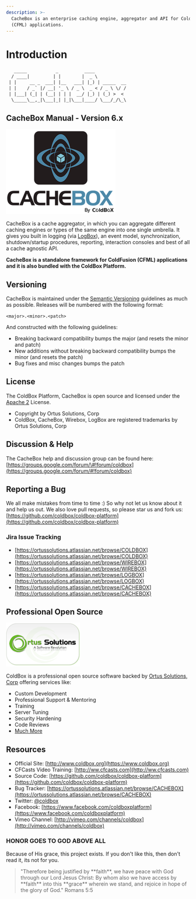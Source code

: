 ```yaml
---
description: >-
  CacheBox is an enterprise caching engine, aggregator and API for ColdFusion
  (CFML) applications.
---
```


# Introduction

```text
   _____           _          ____            
  / ____|         | |        |  _ \           
 | |     __ _  ___| |__   ___| |_) | _____  __
 | |    / _` |/ __| '_ \ / _ \  _ < / _ \ \/ /
 | |___| (_| | (__| | | |  __/ |_) | (_) >  < 
  \_____\__,_|\___|_| |_|\___|____/ \___/_/\_\
```

## CacheBox Manual - Version 6.x

![CacheBox](.gitbook/assets/cacheboxlogo.png)

CacheBox is a cache aggregator, in which you can aggregate different caching engines or types of the same engine into one single umbrella. It gives you built in logging \(via [LogBox](http://logbox.ortusbooks.com)\), an event model, synchronization, shutdown/startup procedures, reporting, interaction consoles and best of all a cache agnostic API.

**CacheBox is a standalone framework for ColdFusion \(CFML\) applications and it is also bundled with the ColdBox Platform.**

## Versioning

CacheBox is maintained under the [Semantic Versioning](https://semver.org) guidelines as much as possible. Releases will be numbered with the following format:

```text
<major>.<minor>.<patch>
```

And constructed with the following guidelines:

* Breaking backward compatibility bumps the major \(and resets the minor and patch\)
* New additions without breaking backward compatibility bumps the minor \(and resets the patch\)
* Bug fixes and misc changes bumps the patch

## License

The ColdBox Platform, CacheBox is open source and licensed under the [Apache 2](http://www.apache.org/licenses/LICENSE-2.0.html) License.

* Copyright by Ortus Solutions, Corp
* ColdBox, CacheBox, Wirebox, LogBox are registered trademarks by Ortus Solutions, Corp

## Discussion & Help

The CacheBox help and discussion group can be found here: [https://groups.google.com/forum/\#!forum/coldbox](https://groups.google.com/forum/#!forum/coldbox)

## Reporting a Bug

We all make mistakes from time to time :\) So why not let us know about it and help us out. We also love pull requests, so please star us and fork us: [https://github.com/coldbox/coldbox-platform](https://github.com/coldbox/coldbox-platform)

### Jira Issue Tracking

* [https://ortussolutions.atlassian.net/browse/COLDBOX](https://ortussolutions.atlassian.net/browse/COLDBOX)
* [https://ortussolutions.atlassian.net/browse/WIREBOX](https://ortussolutions.atlassian.net/browse/WIREBOX)
* [https://ortussolutions.atlassian.net/browse/LOGBOX](https://ortussolutions.atlassian.net/browse/LOGBOX)
* [https://ortussolutions.atlassian.net/browse/CACHEBOX](https://ortussolutions.atlassian.net/browse/CACHEBOX)

## Professional Open Source

![Ortus Solutions, Corp](.gitbook/assets/ortussolutions_button.png)

ColdBox is a professional open source software backed by [Ortus Solutions, Corp](http://www.ortussolutions.com/services) offering services like:

* Custom Development
* Professional Support & Mentoring
* Training
* Server Tuning
* Security Hardening
* Code Reviews
* [Much More](http://www.ortussolutions.com/services)

## Resources

* Official Site: [http://www.coldbox.org](https://www.coldbox.org)
* CFCasts Video Training: [http://ww.cfcasts.com](http://ww.cfcasts.com)
* Source Code: [https://github.com/coldbox/coldbox-platform](https://github.com/coldbox/coldbox-platform)
* Bug Tracker: [https://ortussolutions.atlassian.net/browse/CACHEBOX](https://ortussolutions.atlassian.net/browse/CACHEBOX)
* Twitter: [@coldbox](http://www.twitter.com/coldbox)
* Facebook: [https://www.facebook.com/coldboxplatform](https://www.facebook.com/coldboxplatform)
* Vimeo Channel: [http://vimeo.com/channels/coldbox](http://vimeo.com/channels/coldbox)

### HONOR GOES TO GOD ABOVE ALL

Because of His grace, this project exists. If you don't like this, then don't read it, its not for you.

> "Therefore being justified by \*\*faith\*\*, we have peace with God through our Lord Jesus Christ: By whom also we have access by \*\*faith\*\* into this \*\*grace\*\* wherein we stand, and rejoice in hope of the glory of God." Romans 5:5

